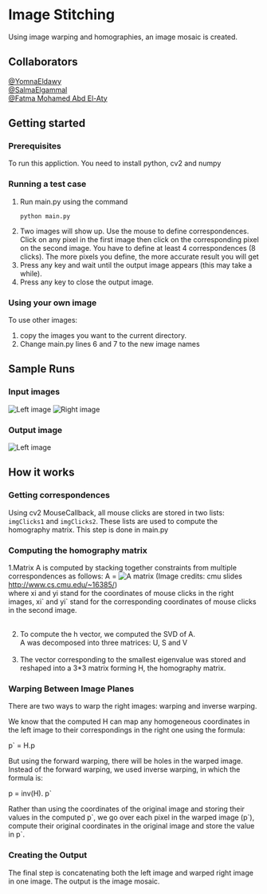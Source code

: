# Image Stitching

Using image warping and homographies, an image mosaic is created.

## Collaborators
[@YomnaEldawy](https://github.com/YomnaEldawy) <br>
[@SalmaElgammal](https://github.com/SalmaElgammal) <br>
[@Fatma Mohamed Abd El-Aty](https://github.com/Fatma-Mohamed-Abd-El-Aty)

## Getting started

### Prerequisites

To run this appliction. You need to install python, cv2 and numpy

### Running a test case

1. Run main.py using the command
   ```
   python main.py
   ```
2. Two images will show up. Use the mouse to define correspondences. Click on any pixel in the first image then click on the corresponding pixel on the second image. You have to define at least 4 correspondences (8 clicks). The more pixels you define, the more accurate result you will get
3. Press any key and wait until the output image appears (this may take a while).
4. Press any key to close the output image.

### Using your own image

To use other images:

1. copy the images you want to the current directory.
2. Change main.py lines 6 and 7 to the new image names

## Sample Runs

### Input images

![Left image](left.jpg)
![Right image](right.jpg)

### Output image

![Left image](output.png)

## How it works

### Getting correspondences <br>

Using cv2 MouseCallback, all mouse clicks are stored in two lists: `imgClicks1` and `imgClicks2`. These lists are used to compute the homography matrix. This step is done in main.py

### Computing the homography matrix <br>

1.Matrix A is computed by stacking together constraints from multiple correspondences as follows:
A = ![A matrix](Amatrix.png)
(Image credits: cmu slides http://www.cs.cmu.edu/~16385/) <br>
where xi and yi stand for the coordinates of mouse clicks in the right images, xi\` and yi\` stand for the corresponding coordinates of mouse clicks in the second image. <br> <br>

2. To compute the h vector, we computed the SVD of A. <br> A was decomposed into three matrices: U, S and V <br> <br>
3. The vector corresponding to the smallest eigenvalue was stored and reshaped into a 3\*3 matrix forming H, the homography matrix.

### Warping Between Image Planes

There are two ways to warp the right images: warping and inverse warping.

We know that the computed H can map any homogeneous coordinates in the left image to their correspondings in the right one using the formula:

p\` = H.p

But using the forward warping, there will be holes in the warped image.
Instead of the forward warping, we used inverse warping, in which the formula is:

p = inv(H). p\`

Rather than using the coordinates of the original image and storing their values in the computed p\`, we go over each pixel in the warped image (p\`), compute their original coordinates in the original image and store the value in p\`.

### Creating the Output

The final step is concatenating both the left image and warped right image in one image. The output is the image mosaic.
